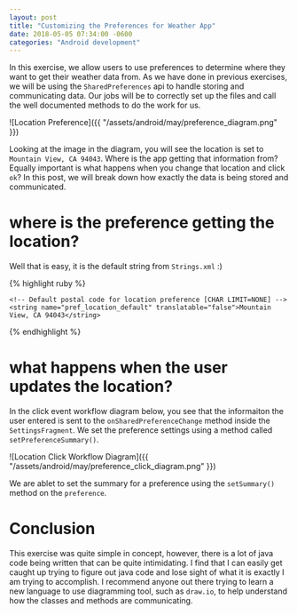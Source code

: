 ```yaml
---
layout: post
title: "Customizing the Preferences for Weather App"
date: 2018-05-05 07:34:00 -0600
categories: "Android development"
---
```


In this exercise, we allow users to use preferences to determine where they want to get their weather data from. As we have done in previous exercises, we will be using the `SharedPreferences` api to handle storing and communicating data. Our jobs will be to correctly set up the files and call the well documented methods to do the work for us. 
 
![Location Preference]({{ "/assets/android/may/preference_diagram.png" }})

Looking at the image in the diagram, you will see the location is set to `Mountain View, CA 94043`. Where is the app getting that information from? Equally important is what happens when you change that location and click `ok`? In this post, we will break down how exactly the data is being stored and communicated. 

# where is the preference getting the location?

Well that is easy, it is the default string from `Strings.xml` :)

{% highlight ruby %}

    <!-- Default postal code for location preference [CHAR LIMIT=NONE] -->
    <string name="pref_location_default" translatable="false">Mountain View, CA 94043</string>

{% endhighlight %}

# what happens when the user updates the location? 
In the click event workflow diagram below, you see that the informaiton the user entered is sent to the `onSharedPreferenceChange` method inside the `SettingsFragment`. We set the preference settings using a method called `setPreferenceSummary()`.

![Location Click Workflow Diagram]({{ "/assets/android/may/preference_click_diagram.png" }})

We are ablet to set the summary for a preference using the `setSummary()` method on the `preference`.

# Conclusion
This exercise was quite simple in concept, however, there is a lot of java code being written that can be quite intimidating. I find that I can easily get caught up trying to figure out java code and lose sight of what it is exactly I am trying to accomplish. I recommend anyone out there trying to learn a new language to use diagramming tool, such as `draw.io`, to help understand how the classes and methods are communicating.  

